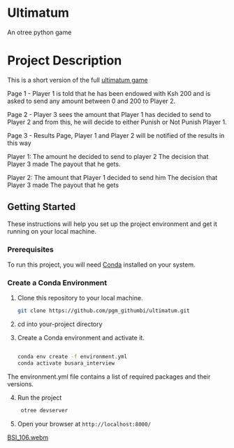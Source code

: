 # Ultimatum
An otree python game
# Project Description
This is a short version of the full [ultimatum game](https://en.wikipedia.org/wiki/Ultimatum_game)

Page 1 - Player 1 is told that he has been endowed with Ksh 200 and is asked to send any amount between 0 and 200 to Player 2.

Page 2 - Player 3 sees the amount that Player 1 has decided to send to Player 2 and from this, he will decide to either Punish or Not Punish Player 1.

Page 3 - Results Page, Player 1 and Player 2 will be notified of the results in this way

Player 1:
The amount he decided to send to player 2
The decision that Player 3 made
The payout that he gets.

Player 2:
The amount that Player 1 decided to send him
The decision that Player 3 made
The payout that he gets


## Getting Started

These instructions will help you set up the project environment and get it running on your local machine.

### Prerequisites

To run this project, you will need [Conda](https://docs.conda.io/en/latest/miniconda.html) installed on your system.

### Create a Conda Environment
1. Clone this repository to your local machine.

   ```bash
   git clone https://github.com/pgm_githumbi/ultimatum.git
   ```

2. cd into your-project directory

3. Create a Conda environment and activate it.


   ```bash
   
   conda env create -f environment.yml
   conda activate busara_interview
   ```
 The environment.yml file contains a list of required packages and their versions.


 4. Run the project
    ```bash
     otree devserver
    ```
 4. Open your browser at ```http://localhost:8000/```

[BSI_106.webm](https://github.com/pgm-githumbi/ultimatum/assets/85244060/a4ea2849-3f0c-4896-b939-7386855dcf92)


